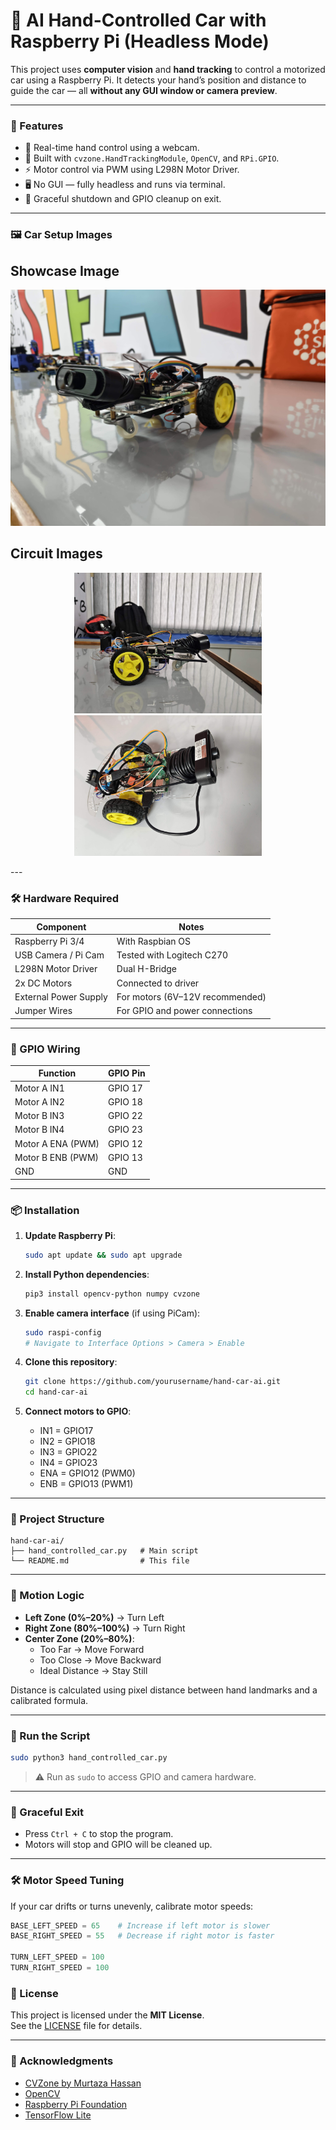 # 🤖 AI Hand-Controlled Car with Raspberry Pi (Headless Mode)

This project uses **computer vision** and **hand tracking** to control a motorized car using a Raspberry Pi. It detects your hand’s position and distance to guide the car — all **without any GUI window or camera preview**.

---

### 🚗 Features

- 👋 Real-time hand control using a webcam.
- 🧠 Built with `cvzone.HandTrackingModule`, `OpenCV`, and `RPi.GPIO`.
- ⚡ Motor control via PWM using L298N Motor Driver.
- 🖥️ No GUI — fully headless and runs via terminal.
- 🔌 Graceful shutdown and GPIO cleanup on exit.

---

### 🖼️ Car Setup Images

## Showcase Image
<p align="center">
  <img src="Images/Showcase.jpg" alt="Sample Image 1" width="600"/>
</p>

##  Circuit Images
<p align="center">
  <img src="Images/Side.jpg" alt="Sample Image 2" width="300"/>
  <img src="Images/Top.jpg" alt="Sample Image 3" width="300"/>
</p>
---

### 🛠️ Hardware Required

| Component            | Notes                           |
|----------------------|----------------------------------|
| Raspberry Pi 3/4     | With Raspbian OS                 |
| USB Camera / Pi Cam  | Tested with Logitech C270        |
| L298N Motor Driver   | Dual H-Bridge                    |
| 2x DC Motors         | Connected to driver              |
| External Power Supply| For motors (6V–12V recommended)  |
| Jumper Wires         | For GPIO and power connections   |

---

### 🔌 GPIO Wiring

| Function         | GPIO Pin |
|------------------|----------|
| Motor A IN1      | GPIO 17  |
| Motor A IN2      | GPIO 18  |
| Motor B IN3      | GPIO 22  |
| Motor B IN4      | GPIO 23  |
| Motor A ENA (PWM)| GPIO 12  |
| Motor B ENB (PWM)| GPIO 13  |
| GND              | GND      |

---

### 📦 Installation

1. **Update Raspberry Pi**:
   ```bash
   sudo apt update && sudo apt upgrade

2. **Install Python dependencies**:
   ```bash
   pip3 install opencv-python numpy cvzone
   ```

3. **Enable camera interface** (if using PiCam):
   ```bash
   sudo raspi-config
   # Navigate to Interface Options > Camera > Enable
   ```

4. **Clone this repository**:
   ```bash
   git clone https://github.com/yourusername/hand-car-ai.git
   cd hand-car-ai
   ```

5. **Connect motors to GPIO**:
   - IN1 = GPIO17  
   - IN2 = GPIO18  
   - IN3 = GPIO22  
   - IN4 = GPIO23  
   - ENA = GPIO12 (PWM0)  
   - ENB = GPIO13 (PWM1)

---

### 📁 Project Structure

```
hand-car-ai/
├── hand_controlled_car.py   # Main script
└── README.md                # This file
```

---

### 🚦 Motion Logic

- **Left Zone (0%–20%)** → Turn Left
- **Right Zone (80%–100%)** → Turn Right
- **Center Zone (20%–80%)**:
  - Too Far → Move Forward
  - Too Close → Move Backward
  - Ideal Distance → Stay Still

Distance is calculated using pixel distance between hand landmarks and a calibrated formula.

---

### 🚀 Run the Script

```bash
sudo python3 hand_controlled_car.py
```

> ⚠️ Run as `sudo` to access GPIO and camera hardware.

---

### 🧯 Graceful Exit

- Press `Ctrl + C` to stop the program.
- Motors will stop and GPIO will be cleaned up.

---

### 🛠️ Motor Speed Tuning

If your car drifts or turns unevenly, calibrate motor speeds:

```python
BASE_LEFT_SPEED = 65    # Increase if left motor is slower
BASE_RIGHT_SPEED = 55   # Decrease if right motor is faster

TURN_LEFT_SPEED = 100
TURN_RIGHT_SPEED = 100
```

### 📜 License

This project is licensed under the **MIT License**.  
See the [LICENSE](LICENSE) file for details.

---

### 🙌 Acknowledgments

- [CVZone by Murtaza Hassan](https://github.com/cvzone/cvzone)
- [OpenCV](https://opencv.org/)
- [Raspberry Pi Foundation](https://www.raspberrypi.org/)
- [TensorFlow Lite](https://www.tensorflow.org/lite)
